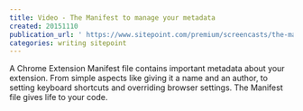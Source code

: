 ```yaml
---
title: Video - The Manifest to manage your metadata
created: 20151110
publication_url: ' https://www.sitepoint.com/premium/screencasts/the-manifest-to-manage-your-metadata'
categories: writing sitepoint
---
```


A Chrome Extension Manifest file contains important metadata about your extension. From simple aspects like giving it a name and an author, to setting keyboard shortcuts and overriding browser settings. The Manifest file gives life to your code.
